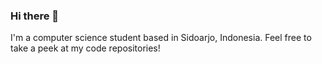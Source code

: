 ### Hi there 👋

I'm a computer science student based in Sidoarjo, Indonesia. Feel free to take a peek at my code repositories!

<!--START_SECTION:waka-->
<!--END_SECTION:waka-->
